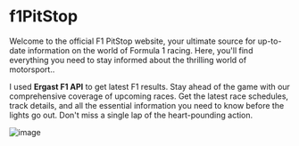 # f1PitStop
Welcome to the official F1 PitStop website, your ultimate source for up-to-date information on the world of Formula 1 racing. Here, you'll find everything you need to stay informed about the thrilling world of motorsport..

I used **Ergast F1 API** to get latest F1 results. Stay ahead of the game with our comprehensive coverage of upcoming races. Get the latest race schedules, track details, and all the essential information you need to know before the lights go out. Don't miss a single lap of the heart-pounding action.


![image](https://github.com/Palash1912/f1PitStop/assets/90755286/6d507d77-81a1-4c68-ada4-8aebb0b83704)
